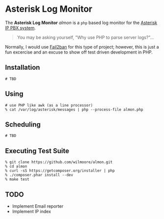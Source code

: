 # Asterisk Log Monitor

The **Asterisk Log Monitor** _almon_ is a `php` based log monitor for the [Asterisk IP PBX system][asterisk].

> You may be asking yourself, "Why use PHP to parse server logs?"...

Normally, I would use [Fail2ban][] for this type of project; however, this is just a fun excercise and an excuse to show off test driven development in PHP.

## Installation

```
# TBD
```

## Using

```
# use PHP like awk (as a line processor)
% cat /var/log/asterisk/messages | php --process-file almon.php
```

## Scheduling

```
# TBD
```

## Executing Test Suite

```
% git clone https://github.com/wilmoore/almon.git
% cd almon
% curl -sS https://getcomposer.org/installer | php
% ./composer.phar install --dev
% make test
```

## TODO

- Implement Email reporter
- Implement IP index


[asterisk]:   http://www.asterisk.org/
[fail2ban]:   http://www.fail2ban.org/

